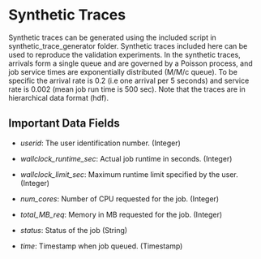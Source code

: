 # Synthetic Traces

Synthetic traces can be generated using the included script in synthetic_trace_generator folder. Synthetic traces included here can be used to reproduce the validation experiments. In the synthetic traces, arrivals form a single queue and are governed by a Poisson process, and job service times are exponentially distributed (M/M/c queue). To be specific the arrival rate is 0.2 (i.e one arrival per 5 seconds) and service rate is 0.002 (mean job run time is 500 sec). Note that the traces are in hierarchical data format (hdf).

## Important Data Fields

* *userid*: The user identification number. (Integer)

* *wallclock_runtime_sec*: Actual job runtime in seconds. (Integer)

* *wallclock_limit_sec*: Maximum runtime limit specified by the user. (Integer)

* *num_cores*: Number of CPU requested for the job. (Integer)

* *total_MB_req*: Memory in MB requested for the job. (Integer)

* *status*: Status of the job (String)

* *time*: Timestamp when job queued. (Timestamp)
